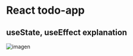 # React todo-app
##  useState, useEffect explanation

![imagen](https://user-images.githubusercontent.com/52834318/177198680-d84a9784-89c8-4df5-914c-af429cb0cdcc.png)
